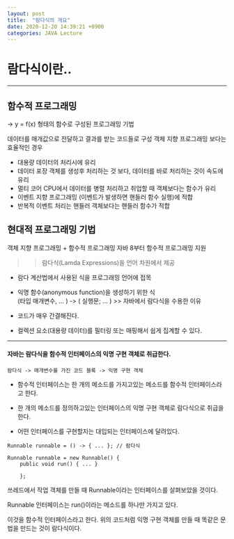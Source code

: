 ```yaml
---
layout: post
title:  "람다식의 개요"
date: 2020-12-20 14:39:21 +0900
categories: JAVA Lecture
---
```


람다식이란..
============

---

함수적 프로그래밍
-----------------

-> y = f(x) 형태의 함수로 구성된 프로그래밍 기법

데이터를 매개값으로 전달하고 결과를 받는 코드들로 구성 객체 지향 프로그래밍 보다는 효율적인 경우

-	대용량 데이터의 처리시에 유리
-	데이터 포장 객체를 생성후 처리하는 것 보다, 데이터를 바로 처리하는 것이 속도에 유리
-	멀티 코어 CPU에서 데이터를 병렬 처리하고 취업할 때 객체보다는 함수가 유리
-	이벤트 지향 프로그래밍 (이벤트가 발생하면 핸들러 함수 실행)에 적합
-	반복적 이벤트 처리는 핸들러 객체보다는 핸들러 함수가 적합

현대적 프로그래밍 기법
----------------------

객체 지향 프로그래밍 + 함수적 프로그래밍 자바 8부터 함수적 프로그래밍 지원

> > 람다식(Lamda Expressions)을 언어 차원에서 제공

-	람다 계산법에서 사용된 식을 프로그래밍 언어에 접목
-	익명 함수(anonymous function)을 생성하기 위한 식  
	(타입 매개변수, ... ) -> ( 실행문; ... ) >> 자바에서 람다식을 수용한 이유

-	코드가 매우 간결해진다.

-	컬렉션 요소(대용량 데이터)를 필터링 또는 매핑해서 쉽게 집계할 수 있다.

---

#### 자바는 람다식을 함수적 인터페이스의 익명 구현 객체로 취급한다.

`람다식 -> 매개변수를 가진 코드 블록 -> 익명 구현 객체`

-	함수적 인터페이스는 한 개의 메소드를 가지고있는 메소드를 함수적 인터페이스라고 한다.

-	한 개의 메소드를 정의하고있는 인터페이스의 익명 구현 객체로 람다식으로 취급을 한다.

-	어떤 인터페이스를 구현할지는 대입되는 인터페이스에 달려있다.

```
Runnable runnable = () -> { ... }; // 람다식

Runnable runnable = new Runnable() {
	public void run() { ... }

    };    
```

쓰레드에서 작업 객체를 만들 때 Runnable이라는 인터페이스를 살펴보았을 것이다.

Runnable 인터페이스는 run()이라는 메소드를 하나만 가지고 있다.

이것을 함수적 인터페이스라고 한다. 위의 코드처럼 익명 구현 객체를 만들 때 똑같은 문법을 만드는 것이 람다식이다.
